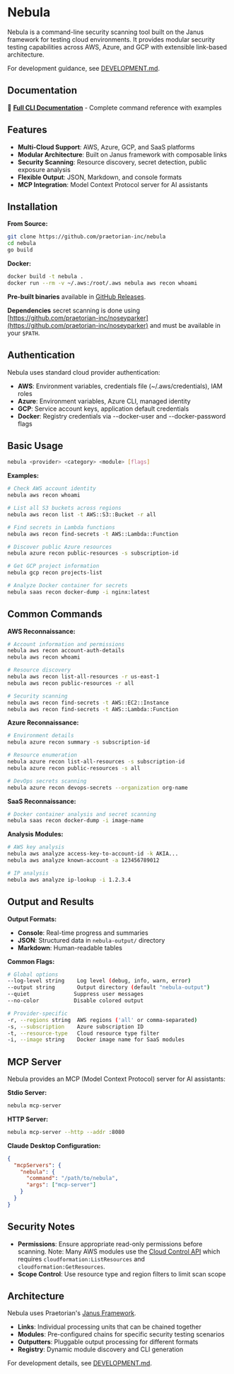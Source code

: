 # Nebula

Nebula is a command-line security scanning tool built on the Janus framework for testing cloud environments. It provides modular security testing capabilities across AWS, Azure, and GCP with extensible link-based architecture.

For development guidance, see [DEVELOPMENT.md](DEVELOPMENT.md).

## Documentation

📖 **[Full CLI Documentation](docs/)** - Complete command reference with examples

## Features

- **Multi-Cloud Support**: AWS, Azure, GCP, and SaaS platforms
- **Modular Architecture**: Built on Janus framework with composable links
- **Security Scanning**: Resource discovery, secret detection, public exposure analysis
- **Flexible Output**: JSON, Markdown, and console formats
- **MCP Integration**: Model Context Protocol server for AI assistants

## Installation

**From Source:**
```bash
git clone https://github.com/praetorian-inc/nebula
cd nebula
go build
```

**Docker:**
```bash
docker build -t nebula .
docker run --rm -v ~/.aws:/root/.aws nebula aws recon whoami
```

**Pre-built binaries** available in [GitHub Releases](https://github.com/praetorian-inc/nebula/releases).

**Dependencies** secret scanning is done using [https://github.com/praetorian-inc/noseyparker](https://github.com/praetorian-inc/noseyparker) and must be available in your `$PATH`.

## Authentication

Nebula uses standard cloud provider authentication:

- **AWS**: Environment variables, credentials file (~/.aws/credentials), IAM roles
- **Azure**: Environment variables, Azure CLI, managed identity
- **GCP**: Service account keys, application default credentials
- **Docker**: Registry credentials via --docker-user and --docker-password flags

## Basic Usage

```bash
nebula <provider> <category> <module> [flags]
```

**Examples:**
```bash
# Check AWS account identity
nebula aws recon whoami

# List all S3 buckets across regions
nebula aws recon list -t AWS::S3::Bucket -r all

# Find secrets in Lambda functions
nebula aws recon find-secrets -t AWS::Lambda::Function

# Discover public Azure resources  
nebula azure recon public-resources -s subscription-id

# Get GCP project information
nebula gcp recon projects-list

# Analyze Docker container for secrets
nebula saas recon docker-dump -i nginx:latest
```

## Common Commands

**AWS Reconnaissance:**
```bash
# Account information and permissions
nebula aws recon account-auth-details
nebula aws recon whoami

# Resource discovery
nebula aws recon list-all-resources -r us-east-1
nebula aws recon public-resources -r all

# Security scanning
nebula aws recon find-secrets -t AWS::EC2::Instance
nebula aws recon find-secrets -t AWS::Lambda::Function
```

**Azure Reconnaissance:**
```bash
# Environment details
nebula azure recon summary -s subscription-id

# Resource enumeration  
nebula azure recon list-all-resources -s subscription-id
nebula azure recon public-resources -s all

# DevOps secrets scanning
nebula azure recon devops-secrets --organization org-name
```

**SaaS Reconnaissance:**
```bash
# Docker container analysis and secret scanning
nebula saas recon docker-dump -i image-name
```

**Analysis Modules:**
```bash
# AWS key analysis
nebula aws analyze access-key-to-account-id -k AKIA...
nebula aws analyze known-account -a 123456789012

# IP analysis
nebula aws analyze ip-lookup -i 1.2.3.4
```

## Output and Results

**Output Formats:**
- **Console**: Real-time progress and summaries
- **JSON**: Structured data in `nebula-output/` directory
- **Markdown**: Human-readable tables

**Common Flags:**
```bash
# Global options
--log-level string    Log level (debug, info, warn, error)
--output string       Output directory (default "nebula-output")
--quiet              Suppress user messages
--no-color           Disable colored output

# Provider-specific  
-r, --regions string  AWS regions ('all' or comma-separated)
-s, --subscription    Azure subscription ID
-t, --resource-type   Cloud resource type filter
-i, --image string    Docker image name for SaaS modules
```

## MCP Server

Nebula provides an MCP (Model Context Protocol) server for AI assistants:

**Stdio Server:**
```bash
nebula mcp-server
```

**HTTP Server:**
```bash
nebula mcp-server --http --addr :8080
```

**Claude Desktop Configuration:**
```json
{
  "mcpServers": {
    "nebula": {
      "command": "/path/to/nebula", 
      "args": ["mcp-server"]
    }
  }
}
```

## Security Notes

- **Permissions**: Ensure appropriate read-only permissions before scanning. Note: Many AWS modules use the [Cloud Control API](https://aws.amazon.com/cloudcontrolapi/) which requires `cloudformation:ListResources` and `cloudformation:GetResources`.
- **Scope Control**: Use resource type and region filters to limit scan scope

## Architecture

Nebula uses Praetorian's  [Janus Framework](https://github.com/praetorian-inc/janus-framework).
- **Links**: Individual processing units that can be chained together
- **Modules**: Pre-configured chains for specific security testing scenarios
- **Outputters**: Pluggable output processing for different formats
- **Registry**: Dynamic module discovery and CLI generation

For development details, see [DEVELOPMENT.md](DEVELOPMENT.md).
